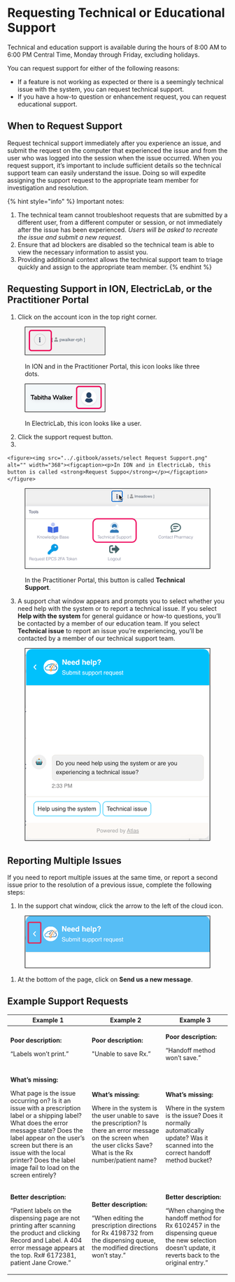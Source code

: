 # Requesting Technical or Educational Support

Technical and education support is available during the hours of 8:00 AM to 6:00 PM Central Time, Monday through Friday, excluding holidays.

You can request support for either of the following reasons:

* If a feature is not working as expected or there is a seemingly technical issue with the system, you can request technical support.&#x20;
* If you have a how-to question or enhancement request, you can request educational support.

## When to Request Support

Request technical support immediately after you experience an issue, and submit the request on the computer that experienced the issue and from the user who was logged into the session when the issue occurred. When you request support, it’s important to include sufficient details so the technical support team can easily understand the issue. Doing so will expedite assigning the support request to the appropriate team member for investigation and resolution.

{% hint style="info" %}
Important notes: &#x20;

1. The technical team cannot troubleshoot requests that are submitted by a different user, from a different computer or session, or not immediately after the issue has been experienced. _Users will be asked to recreate the issue and submit a new request._
2. Ensure that ad blockers are disabled so the technical team is able to view the necessary information to assist you.
3. Providing additional context allows the technical support team to triage quickly and assign to the appropriate team member.
{% endhint %}

## Requesting Support in ION, ElectricLab, or the Practitioner Portal

1. Click on the account icon in the top right corner.&#x20;

<figure><img src="../.gitbook/assets/New help button ION.png" alt="An icon that looks like three dots is highlighted to the left of the username."><figcaption><p>In ION and in the Practitioner Portal, this icon looks like three dots.</p></figcaption></figure>

<figure><img src="../.gitbook/assets/New help button EL.png" alt=""><figcaption><p>In ElectricLab, this icon looks like a user.</p></figcaption></figure>

2. Click the support request button.
3.

    <figure><img src="../.gitbook/assets/select Request Support.png" alt="" width="368"><figcaption><p>In ION and in ElectricLab, this button is called <strong>Request Suppo</strong></p></figcaption></figure>

<figure><img src="../.gitbook/assets/Technical Support in pp.png" alt=""><figcaption><p>In the Practitioner Portal, this button is called <strong>Technical Support</strong>.</p></figcaption></figure>

3. A support chat window appears and prompts you to select whether you need help with the system or to report a technical issue. If you select **Help with the system** for general guidance or how-to questions, you’ll be contacted by a member of our education team. If you select **Technical issue** to report an issue you’re experiencing, you’ll be contacted by a member of our technical support team.

<figure><img src="../.gitbook/assets/Need help window.png" alt=""><figcaption></figcaption></figure>

## Reporting Multiple Issues

If you need to report multiple issues at the same time, or report a second issue prior to the resolution of a previous issue, complete the following steps:

1. In the support chat window, click the arrow to the left of the cloud icon.

<figure><img src="../.gitbook/assets/Need help button with arrow.png" alt=""><figcaption></figcaption></figure>

1. At the bottom of the page, click on **Send us a new message**.

## Example Support Requests

| Example 1                                                                                                                                                                                                                                                                                                                               | Example 2                                                                                                                                                                                                              | Example 3                                                                                                                                                                                             |
| --------------------------------------------------------------------------------------------------------------------------------------------------------------------------------------------------------------------------------------------------------------------------------------------------------------------------------------- | ---------------------------------------------------------------------------------------------------------------------------------------------------------------------------------------------------------------------- | ----------------------------------------------------------------------------------------------------------------------------------------------------------------------------------------------------- |
| <p><strong>Poor description:</strong> </p><p>“Labels won’t print.”</p>                                                                                                                                                                                                                                                                  | <p><strong>Poor description:</strong> </p><p>"Unable to save Rx.”</p>                                                                                                                                                  | <p><strong>Poor description:</strong> </p><p>“Handoff method won’t save.”</p>                                                                                                                         |
| <p><strong>What’s missing:</strong> </p><p>What page is the issue occurring on? Is it an issue with a prescription label or a shipping label? What does the error message state? Does the label appear on the user’s screen but there is an issue with the local printer? Does the label image fail to load on the screen entirely?</p> | <p><strong>What’s missing:</strong> </p><p>Where in the system is the user unable to save the prescription? Is there an error message on the screen when the user clicks Save? What is the Rx number/patient name?</p> | <p><strong>What’s missing:</strong> </p><p>Where in the system is the issue? Does it normally automatically update? Was it scanned into the correct handoff method bucket?</p>                        |
| <p><strong>Better description:</strong> </p><p>“Patient labels on the dispensing page are not printing after scanning the product and clicking Record and Label. A 404 error message appears at the top. Rx# 6172381, patient Jane Crowe.”</p>                                                                                          | <p><strong>Better description:</strong> </p><p>“When editing the prescription directions for Rx 4198732 from the dispensing queue, the modified directions won’t stay.”</p>                                            | <p><strong>Better description:</strong> </p><p>“When changing the handoff method for Rx 6102457 in the dispensing queue the new selection doesn’t update, it reverts back to the original entry.”</p> |
